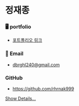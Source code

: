 # 정재종

### 🖥️ portfolio
- [포트폴리오 링크](https://twilight-doom-404.notion.site/238830036acd80e39a89d3e312252451?pvs=74)
### 📧 Email
- dbrghl240@gmail.com
### GitHub
- https://github.com/rhrnak999


[Show Details...](https://github.com/rhrnak999/introduction)

